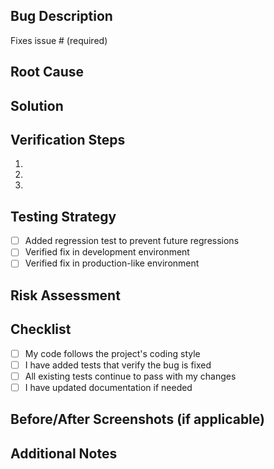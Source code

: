 <!-- 
TEMPLATE FOR BUG FIX PULL REQUESTS
-->

## Bug Description

<!-- 
Provide a clear and concise description of the bug being fixed.
-->

Fixes issue # (required)

## Root Cause

<!-- 
What was causing the bug? Explain the technical details of why it was happening.
-->

## Solution

<!-- 
How does your PR fix the issue? Explain your approach and implementation.
-->

## Verification Steps

<!-- 
List the exact steps you took to verify that the bug is fixed.
Include steps to reproduce the original bug, and how you verified it's now fixed.
-->

1.
2.
3.

## Testing Strategy

<!-- 
Describe how you've tested this bug fix.
-->

- [ ] Added regression test to prevent future regressions
- [ ] Verified fix in development environment
- [ ] Verified fix in production-like environment

## Risk Assessment

<!-- 
Are there any potential side effects or unintended consequences from this fix?
Are there related areas that might be affected?
-->

## Checklist

- [ ] My code follows the project's coding style
- [ ] I have added tests that verify the bug is fixed
- [ ] All existing tests continue to pass with my changes
- [ ] I have updated documentation if needed

## Before/After Screenshots (if applicable)

<!-- Add screenshots showing the issue before and after your fix -->

## Additional Notes

<!-- Any other information that's important to reviewers -->